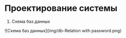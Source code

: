# Проектирование системы

1. Схема баз данных

![Схема баз данных](img/db-Relation with password.png)


